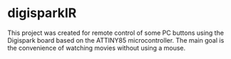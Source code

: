 # digisparkIR
This project was created for remote control of some PC buttons using the Digispark board based on the ATTINY85 microcontroller. 
The main goal is the convenience of watching movies without using a mouse.
